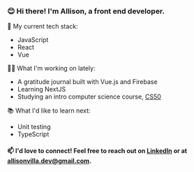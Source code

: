 ### 😊 Hi there! I'm Allison, a front end developer.

💖 My current tech stack:
- JavaScript
- React
- Vue

👩‍💻 What I'm working on lately:
- A gratitude journal built with Vue.js and Firebase
- Learning NextJS
- Studying an intro computer science course, [CS50](https://cs50.harvard.edu/x/2022/ "CS50")

📚 What I'd like to learn next:
- Unit testing
- TypeScript

#### 📫 I'd love to connect! Feel free to reach out on [LinkedIn](https://www.linkedin.com/in/allisonvilla/ "Link to my LinkedIn profile") or at [allisonvilla.dev@gmail.com](allisonvilla.dev@gmail.com).
